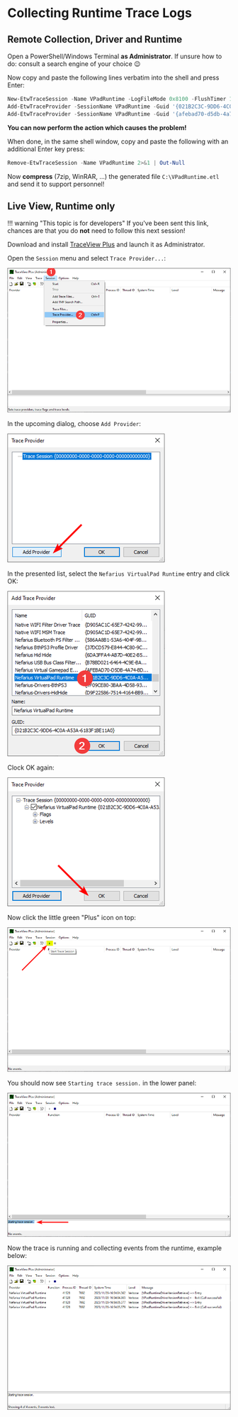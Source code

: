 # Collecting Runtime Trace Logs

## Remote Collection, Driver and Runtime

Open a PowerShell/Windows Terminal **as Administrator**. If unsure how to do: consult a search engine of your choice 😉

Now copy and paste the following lines verbatim into the shell and press Enter:

```PowerShell
New-EtwTraceSession -Name VPadRuntime -LogFileMode 0x8100 -FlushTimer 1 -LocalFilePath "C:\VPadRuntime.etl" 2>&1 | Out-Null
Add-EtwTraceProvider -SessionName VPadRuntime -Guid '{021B2C3C-9DD6-4C0A-A53A-6183F1BE11A0}' -MatchAnyKeyword 0x0FFFFFFFFFFFFFFF -Level 0xFF -Property 0x40 2>&1 | Out-Null
Add-EtwTraceProvider -SessionName VPadRuntime -Guid '{afebad70-d5db-4a74-bda2-764d2a875aaf}' -MatchAnyKeyword 0x0FFFFFFFFFFFFFFF -Level 0xFF -Property 0x40 2>&1 | Out-Null
```

**You can now perform the action which causes the problem!**

When done, in the same shell window, copy and paste the following with an additional Enter key press:

```PowerShell
Remove-EtwTraceSession -Name VPadRuntime 2>&1 | Out-Null
```

Now **compress** (7zip, WinRAR, ...) the generated file `C:\VPadRuntime.etl` and send it to support personnel!

## Live View, Runtime only

!!! warning "This topic is for developers"
    If you've been sent this link, chances are that you do **not** need to follow this next session!

Download and install [TraceView Plus](https://www.mgtek.com/traceview) and launch it as Administrator.

Open the `Session` menu and select `Trace Provider...`:

![2RSqIYzTFm.png](images/2RSqIYzTFm.png)

In the upcoming dialog, choose `Add Provider`:

![HIN2XXC51N.png](images/HIN2XXC51N.png)

In the presented list, select the `Nefarius VirtualPad Runtime` entry and click OK:

![zLPjj9mp7X.png](images/zLPjj9mp7X.png)

Clock OK again:

![vJDIIE5kPK.png](images/vJDIIE5kPK.png)

Now click the little green "Plus" icon on top:

![5JfKFF33GE.png](images/5JfKFF33GE.png)

You should now see `Starting trace session.` in the lower panel:

![OUbk0CY1Vf.png](images/OUbk0CY1Vf.png)

Now the trace is running and collecting events from the runtime, example below:

![TraceView_8noVKlTS1g.png](images/TraceView_8noVKlTS1g.png)
